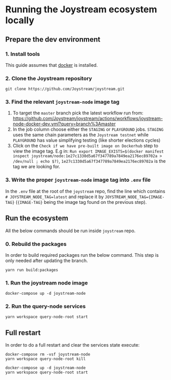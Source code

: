 # Running the Joystream ecosystem locally

## Prepare the dev environment

### 1. Install tools

This guide assumes that [docker](https://www.docker.com/) is installed.

### 2. Clone the Joystream repository

```shell
git clone https://github.com/Joystream/joystream.git
```

### 3. Find the relevant `joystream-node` image tag

1. To target the `master` branch pick the latest workflow run from: https://github.com/Joystream/joystream/actions/workflows/joystream-node-docker-dev.yml?query=branch%3Amaster
2. In the job column choose either the `STAGING` or `PLAYGROUND` jobs. `STAGING` uses the same chain parameters as the `Joystream testnet` while `PLAYGROUND` has value simplifying testing (like shorter elections cycles)
3. Click on the `Check if we have pre-built image on Dockerhub` step to view the image tag.
   E.g in: `Run export IMAGE_EXISTS=$(docker manifest inspect joystream/node:1e27c1330d5a67f347789a7849ea2176ec89702a > /dev/null ; echo $?)`, `1e27c1330d5a67f347789a7849ea2176ec89702a` is the tag we are looking for.

### 3. Write the proper `joystream-node` image tag into `.env` file

In the `.env` file at the root of the `joystream` repo, find the line which contains `# JOYSTREAM_NODE_TAG=latest` and replace it by `JOYSTREAM_NODE_TAG={IMAGE-TAG}` (`{IMAGE-TAG}` being the image tag found on the previous step).

## Run the ecosystem

All the below commands should be run inside `joystream` repo.

### 0. Rebuild the packages

In order to build required packages run the below command. This step is only needed after updating the branch.

```shell
yarn run build:packages
```

### 1. Run the joystream node image

```shell
docker-compose up -d joystream-node
```

### 2. Run the query-node services

```shell
yarn workspace query-node-root start
```

## Full restart

In order to do a full restart and clear the services state execute:

```shell
docker-compose rm -vsf joystream-node
yarn workspace query-node-root kill

docker-compose up -d joystream-node
yarn workspace query-node-root start
```
